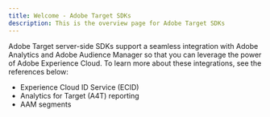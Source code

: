```yaml
---
title: Welcome - Adobe Target SDKs
description: This is the overview page for Adobe Target SDKs
---
```


Adobe Target server-side SDKs support a seamless integration with Adobe Analytics and Adobe Audience Manager so that you can leverage the power of Adobe Experience Cloud. To learn more about these integrations, see the references below:

* Experience Cloud ID Service (ECID)
* Analytics for Target (A4T) reporting
* AAM segments
